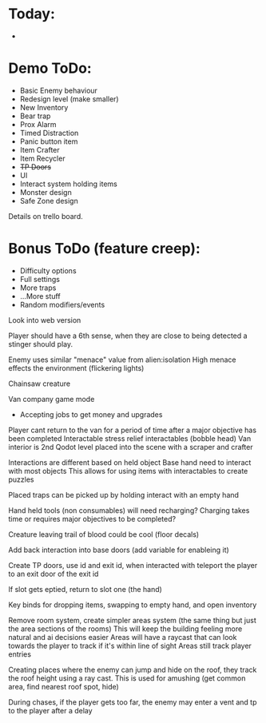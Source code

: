 # Today:
- 

# Demo ToDo:
- Basic Enemy behaviour
- Redesign level (make smaller)
- New Inventory
- Bear trap
- Prox Alarm
- Timed Distraction
- Panic button item
- Item Crafter
- Item Recycler
- <s>TP Doors</s>
- UI
- Interact system holding items
- Monster design
- Safe Zone design

Details on trello board.

# Bonus ToDo (feature creep):
- Difficulty options
- Full settings
- More traps
- ...More stuff
- Random modifiers/events

Look into web version

Player should have a 6th sense, when they are close to being detected a stinger should play.

Enemy uses similar "menace" value from alien:isolation
High menace effects the environment (flickering lights)

Chainsaw creature

Van company game mode
- Accepting jobs to get money and upgrades

Player cant return to the van for a period of time after a major objective has been completed
Interactable stress relief interactables (bobble head)
Van interior is 2nd Qodot level placed into the scene with a scraper and crafter

Interactions are different based on held object
Base hand need to interact with most objects
This allows for using items with interactables to create puzzles

Placed traps can be picked up by holding interact with an empty hand

Hand held tools (non consumables) will need recharging? Charging takes time or requires major objectives to be completed?

Creature leaving trail of blood could be cool (floor decals)

Add back interaction into base doors (add variable for enableing it)

Create TP doors, use id and exit id, when interacted with teleport the player to an exit door of the exit id

If slot gets eptied, return to slot one (the hand)

Key binds for dropping items, swapping to empty hand, and open inventory

Remove room system, create simpler areas system (the same thing but just the area sections of the rooms)
This will keep the building feeling more natural and ai decisions easier
Areas will have a raycast that can look towards the player to track if it's within line of sight
Areas still track player entries

Creating places where the enemy can jump and hide on the roof, they track the roof height using a ray cast.
This is used for amushing (get common area, find nearest roof spot, hide)

During chases, if the player gets too far, the enemy may enter a vent and tp to the player after a delay

